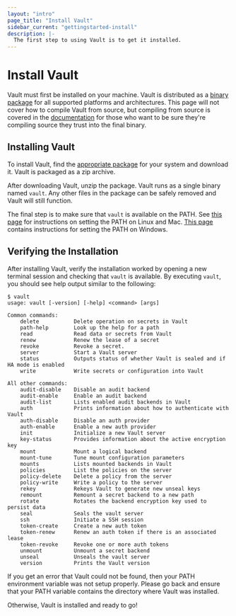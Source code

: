 ```yaml
---
layout: "intro"
page_title: "Install Vault"
sidebar_current: "gettingstarted-install"
description: |-
  The first step to using Vault is to get it installed.
---
```


# Install Vault

Vault must first be installed on your machine. Vault is distributed as
a [binary package](/downloads.html) for all supported platforms and
architectures. This page will not cover how to compile Vault from source,
but compiling from source is covered in the [documentation](/docs/install/index.html)
for those who want to be sure they're compiling source they trust into
the final binary.

## Installing Vault

To install Vault, find the [appropriate package](/downloads.html) for
your system and download it. Vault is packaged as a zip archive.

After downloading Vault, unzip the package. Vault runs as a single binary
named `vault`. Any other files in the package can be safely removed and
Vault will still function.

The final step is to make sure that `vault` is available on the PATH.
See [this page](https://stackoverflow.com/questions/14637979/how-to-permanently-set-path-on-linux)
for instructions on setting the PATH on Linux and Mac.
[This page](https://stackoverflow.com/questions/1618280/where-can-i-set-path-to-make-exe-on-windows)
contains instructions for setting the PATH on Windows.

## Verifying the Installation

After installing Vault, verify the installation worked by opening a new
terminal session and checking that `vault` is available. By executing
`vault`, you should see help output similar to the following:

```
$ vault
usage: vault [-version] [-help] <command> [args]

Common commands:
    delete           Delete operation on secrets in Vault
    path-help        Look up the help for a path
    read             Read data or secrets from Vault
    renew            Renew the lease of a secret
    revoke           Revoke a secret.
    server           Start a Vault server
    status           Outputs status of whether Vault is sealed and if HA mode is enabled
    write            Write secrets or configuration into Vault

All other commands:
    audit-disable    Disable an audit backend
    audit-enable     Enable an audit backend
    audit-list       Lists enabled audit backends in Vault
    auth             Prints information about how to authenticate with Vault
    auth-disable     Disable an auth provider
    auth-enable      Enable a new auth provider
    init             Initialize a new Vault server
    key-status       Provides information about the active encryption key
    mount            Mount a logical backend
    mount-tune       Tune mount configuration parameters
    mounts           Lists mounted backends in Vault
    policies         List the policies on the server
    policy-delete    Delete a policy from the server
    policy-write     Write a policy to the server
    rekey            Rekeys Vault to generate new unseal keys
    remount          Remount a secret backend to a new path
    rotate           Rotates the backend encryption key used to persist data
    seal             Seals the vault server
    ssh              Initiate a SSH session
    token-create     Create a new auth token
    token-renew      Renew an auth token if there is an associated lease
    token-revoke     Revoke one or more auth tokens
    unmount          Unmount a secret backend
    unseal           Unseals the vault server
    version          Prints the Vault version
```

If you get an error that Vault could not be found, then your PATH environment
variable was not setup properly. Please go back and ensure that your PATH
variable contains the directory where Vault was installed.

Otherwise, Vault is installed and ready to go!
